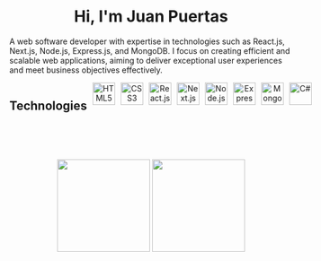 <div align="center">
  <h1>Hi, I'm Juan Puertas</h1> 
</div>
<p>A web software developer with expertise in technologies such as React.js, Next.js, Node.js, Express.js, and MongoDB. I focus on creating efficient and scalable web applications, aiming to deliver exceptional user experiences and meet business objectives effectively.</p>

<div align="center" style="display: flex; justify-content: space-between; width: 100%; gap:10px;">
  <h2>Technologies</h2>
    <img src="https://cdn.jsdelivr.net/gh/devicons/devicon/icons/html5/html5-original.svg" width="40" height="40" alt="HTML5"/>
    <img src="https://cdn.jsdelivr.net/gh/devicons/devicon/icons/css3/css3-original.svg" width="40" height="40" alt="CSS3"/>
    <img src="https://cdn.jsdelivr.net/gh/devicons/devicon/icons/react/react-original.svg" width="40" height="40" alt="React.js"/>
    <img src="https://cdn.jsdelivr.net/gh/devicons/devicon/icons/nextjs/nextjs-original-wordmark.svg" width="40" height="40" alt="Next.js"/>
    <img src="https://cdn.jsdelivr.net/gh/devicons/devicon/icons/nodejs/nodejs-original.svg" width="40" height="40" alt="Node.js"/>
    <img src="https://cdn.jsdelivr.net/gh/devicons/devicon/icons/express/express-original.svg" width="40" height="40" alt="Express.js"/>
    <img src="https://cdn.jsdelivr.net/gh/devicons/devicon/icons/mongodb/mongodb-original.svg" width="40" height="40" alt="MongoDB"/>
    <img src="https://cdn.jsdelivr.net/gh/devicons/devicon/icons/csharp/csharp-original.svg" width="40" height="40" alt="C#"/>
</div>
<br>
<br>
<br>
<p align="center">
  <img height="165cm" src="https://github-readme-stats.vercel.app/api?username=juanpuertas&theme=tokyonight&show_icons=true&hide_border=false&count_private=true"/>
  <img height="165cm" src="https://github-readme-stats.vercel.app/api/top-langs/?username=juanpuertas&theme=tokyonight&show_icons=true&hide_border=false&layout=compact"/>
</p>
